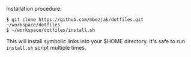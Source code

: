 Installation procedure:

    $ git clone https://github.com/mbezjak/dotfiles.git ~/workspace/dotfiles
    $ ~/workspace/dotfiles/install.sh

This will install symbolic links into your $HOME directory. It's safe
to run `install.sh` script multiple times.
